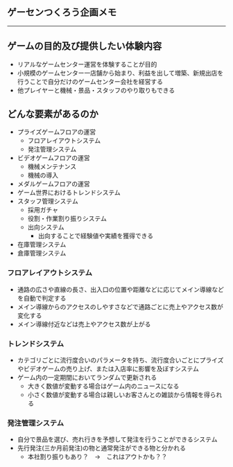 ## ゲーセンつくろう企画メモ

---



<div id="Subject"></div>

## ゲームの目的及び提供したい体験内容
- リアルなゲームセンター運営を体験することが目的
- 小規模のゲームセンター一店舗から始まり、利益を出して増築、新規出店を行うことで自分だけのゲームセンター会社を経営する
- 他プレイヤーと機械・景品・スタッフのやり取りもできる



<div id="Elements"></div>

## どんな要素があるのか
- プライズゲームフロアの運営
  - フロアレイアウトシステム
  - 発注管理システム
- ビデオゲームフロアの運営
  - 機械メンテナンス
  - 機械の導入
- メダルゲームフロアの運営
- ゲーム世界におけるトレンドシステム
- スタッフ管理システム
  - 採用ガチャ
  - 役割・作業割り振りシステム
  - 出向システム
    - 出向することで経験値や実績を獲得できる
- 在庫管理システム
- 倉庫管理システム



<div id="FLoorLayout"></div>

### フロアレイアウトシステム
- 通路の広さや直線の長さ、出入口の位置や距離などに応じてメイン導線などを自動で判定する
- メイン導線からのアクセスのしやすさなどで通路ごとに売上やアクセス数が変化する
- メイン導線付近などは売上やアクセス数が上がる



<div id="TrendSystem"></div>

### トレンドシステム
- カテゴリごとに流行度合いのパラメータを持ち、流行度合いごとにプライズやビデオゲームの売り上げ、または入店率に影響を及ぼすシステム
- ゲーム内の一定期間においてランダムで更新される
  - 大きく数値が変動する場合はゲーム内のニュースになる
  - 小さく数値が変動する場合は親しいお客さんとの雑談から情報を得られる



<div id="OrderManagement"></div>

### 発注管理システム
- 自分で景品を選び、売れ行きを予想して発注を行うことができるシステム
- 先行発注(三か月前発注)の物と通常発注ができる物と分かれる
  - 本社割り振りもあり？　→　これはアウトかも？？
